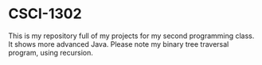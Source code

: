 # CSCI-1302
This is my repository full of my projects for my second programming class. It shows more advanced Java. Please note my binary tree traversal program, using recursion. 
